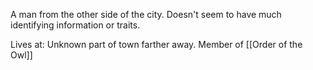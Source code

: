 A man from the other side of the city. Doesn't seem to have much identifying information or traits.

Lives at: Unknown part of town farther away.
Member of [[Order of the Owl]]